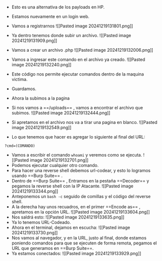 - Esto es una alternativa de los payloads en HP.


- Estamos nuevamente en un login web.
- Vamos a registrarnos
![[Pasted image 20241219131801.png]]
- Ya dentro tenemos donde subir un archivo.
![[Pasted image 20241219131909.png]]
- Vamos a crear un archivo .php
![[Pasted image 20241219132006.png]]
- Vamos a ingresar este comando en el archivo ya creado.
![[Pasted image 20241219132240.png]]
- Este código nos permite ejecutar comandos dentro de la maquina victima.
- Guardamos.
- Ahora la subimos a la pagina
- Si nos vamos a ==/uploads== , vamos a encontrar el archivo que subimos.
![[Pasted image 20241219132444.png]]
- Si apretamos en el archivo nos va a tirar una pagina en blanco.
![[Pasted image 20241219132549.png]]
- Lo que tenemos que hacer es agregar lo siguiente al final del URL:
```
?cmd=(COMANDO)
```
- Vamos a escribir el comando `whoami` y veremos como se ejecuta.
![[Pasted image 20241219132701.png]]
- Podemos ejecutar cualquier otro comando.
- Para hacer una reverse shell debemos url-codear, y esto lo logramos usando ==Burp Suite== .
- Dentro de ==Burp Suite== , Entramos en la pestaña ==Decoder== y pegamos la reverse shell con la IP Atacante.
![[Pasted image 20241219133344.png]]
- Anteponemos un `bash -c` seguido de comillas y el código del reverse shell.
- A la derecha hay unos recuadros, en el primer ==Encode as== , apretamos en la opción URL.
![[Pasted image 20241219133604.png]]
- Nos saldrá esto:
![[Pasted image 20241219133635.png]]
- Ya lo tenemos URL-Codeado.
- Ahora en el terminal, dejamos en escucha:
![[Pasted image 20241219133730.png]]
- Nos vamos al navegador, y en la URL, justo al final, donde estamos poniendo comandos para que se ejecuten de forma remota, pegamos el URL que generamos en ==Burp Suite==.
- Ya estamos conectados:
![[Pasted image 20241219133929.png]]
